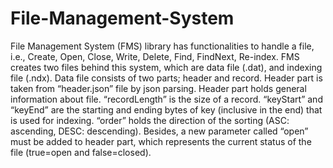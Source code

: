 # File-Management-System
File Management System (FMS) library has functionalities to handle a file, i.e., Create, Open,
Close, Write, Delete, Find, FindNext, Re-index. FMS creates two files behind this system, which are
data file (.dat), and indexing file (.ndx). Data file consists of two parts; header and record. Header
part is taken from “header.json” file by json parsing. Header part holds general
information about file. “recordLength” is the size of a record. “keyStart” and “keyEnd” are the
starting and ending bytes of key (inclusive in the end) that is used for indexing. “order”
holds the direction of the sorting (ASC: ascending, DESC: descending). Besides, a new
parameter called “open” must be added to header part, which represents the current status of
the file (true=open and false=closed).
